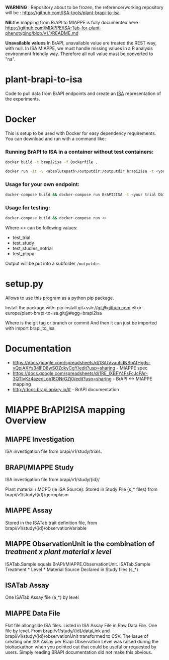 **WARNING** :  Repository about to be frozen, the reference/working repository will be : https://github.com/ISA-tools/plant-brapi-to-isa

**NB**:the mapping from BrAPI to MIAPPE is fully documented here : 
https://github.com/MIAPPE/ISA-Tab-for-plant-phenotyping/blob/v1.1/README.md 

**Unavailable values**
In BrAPI, unavailable value are treated the REST way, with null. In ISA MIAPPE, we must handle missing values in a R analysis environment friendly way. Therefore  all null value must be converted to "na".

# plant-brapi-to-isa

Code to pull data from BrAPI endpoints and create an [ISA](http://isa-tools.org) representation of the experiments. 

# Docker

This is setup to be used with Docker for easy dependency requirements. You can download and run with a command like:

### Running BrAPI to ISA in a container without test containers:

```bash
docker build -t brapi2isa -f Dockerfile .

docker run -it -v <absolutepath>/outputdir:/outputdir brapi2isa -t <your trial DbId> -e <your endpoint>
```

### Usage for your own endpoint: 

```bash
docker-compose build && docker-compose run BrAPI2ISA -t <your trial DbId> -e <your endpoint>
```
### Usage for testing:

```bash
docker-compose build && docker-compose run <>
```
 Where <> can be following values:
- test_trial
- test_study
- test_studies_notrial
- test_pippa


Output will be put into a subfolder `/outputdir`.

# setup.py 
Allows to use this program as a python pip package.

Install the package with:
pip install git+ssh://git@github.com:elixir-europe/plant-brapi-to-isa.git@<REF>#egg=brapi2isa

Where <REF> is the git tag or branch or commit
And then it can just be imported with
import brapi_to_isa

# Documentation


 * https://docs.google.com/spreadsheets/d/1SiUVvauhdNSpAfHgds-vQpjAXYs34lFD8wSOZdkyCgY/edit?usp=sharing - MIAPPE spec
 * https://docs.google.com/spreadsheets/d/1RE_lXBFY4FsFcJcPAr-3QTlvKz4azedLob18ONrGZj0/edit?usp=sharing - BrAPI <-> MIAPPE mapping
 * http://docs.brapi.apiary.io/# - BrAPI documentation
 

 # MIAPPE BrAPI2ISA mapping Overview
 ## MIAPPE Investigation
 ISA investigation file from brapi/v1/study/trials.
 ## BRAPI/MIAPPE Study 
 
 ISA investigation file from brapi/v1/study/{id}/
 
 Plant material / MCPD (ie ISA Source): Stored in Study File (s_* files) from brapi/v1/study/{id}/germplasm
 ## MIAPPE Assay
 Stored in the ISATab trait definition file, from brapi/v1/study/{id}/observationVariable 
 
 ## MIAPPE ObservationUnit ie the combination of *treatment x plant material x level*
 ISATab.Sample equals BrAPI/MIAPPE.ObservationUnit. 
ISATab.Sample Treatment * Level * Material Source
Declared in Study files (s_*)

## ISATab Assay
One ISATab Assay file (a_*) by level  
  
 ## MIAPPE Data File
 Flat file allongside ISA files. Listed in ISA Assay File in Raw Data File. One file by level. 
 From brapi/v1/study/{id}/dataLink and brapi/v1/study/{id}/observationUnit transformed to CSV. 
 The issue of creating one ISA Assay per Brapi Observation Level was raised during the biohackathon when you pointed out that could be useful or requested by users. Simply reading BRAPI documentation did not make this obvious.
